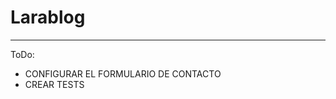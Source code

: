 # Larablog

--------------------------------------
ToDo:
- CONFIGURAR EL FORMULARIO DE CONTACTO
- CREAR TESTS